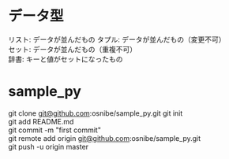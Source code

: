 # データ型
リスト: データが並んだもの 
タプル: データが並んだもの（変更不可）  
セット: データが並んだもの（重複不可）  
辞書: キーと値がセットになったもの  

# sample_py
git clone git@github.com:osnibe/sample_py.git
git init  
git add README.md  
git commit -m "first commit"  
git remote add origin git@github.com:osnibe/sample_py.git  
git push -u origin master  
